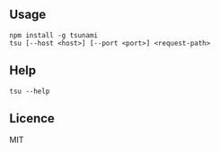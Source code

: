 ## Usage

	npm install -g tsunami
	tsu [--host <host>] [--port <port>] <request-path>

## Help

	tsu --help

## Licence

MIT
